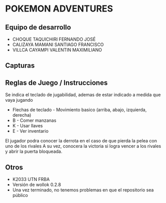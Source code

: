 # POKEMON ADVENTURES

## Equipo de desarrollo

- CHOQUE TAQUICHIRI FERNANDO JOSÉ
- CALIZAYA MAMANI SANTIAGO FRANCISCO
- VILLCA CAYAMPI VALENTIN MAXIMILIANO	

## Capturas



## Reglas de Juego / Instrucciones

Se indica el teclado de jugabilidad, ademas de estar indicado a medida que vaya jugando
- Flechas de teclado - Movimiento basico (arriba, abajo, izquierda, derecha)
- B - Comer manzanas
- K - Usar llaves
- E - Ver inventario

El jugador podra conocer la derrota en el caso de que pierda la pelea con uno de los rivales
A su vez, conocera la victoria si logra vencer a los rivales y abrir la puerta bloqueada.

## Otros

- K2033 UTN FRBA
- Versión de wollok 0.2.8
- Una vez terminado, no tenemos problemas en que el repositorio sea público
